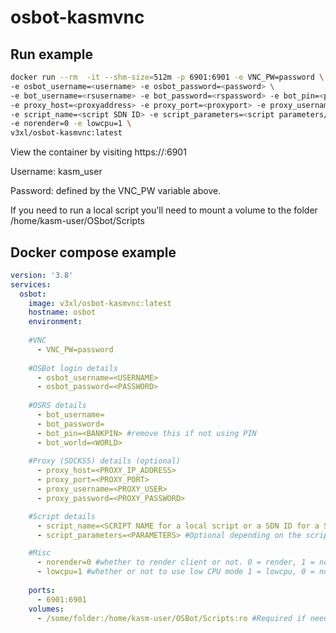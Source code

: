 # osbot-kasmvnc

## Run example
```bash
docker run --rm  -it --shm-size=512m -p 6901:6901 -e VNC_PW=password \
-e osbot_username=<username> -e osbot_password=<password> \
-e bot_username=<rsusername> -e bot_password=<rspassword> -e bot_pin=<pin/blank> -e bot_world=<worldnumber> \
-e proxy_host=<proxyaddress> -e proxy_port=<proxyport> -e proxy_username=<proxyusername/blank> -e proxy_password=<proxypassword/blank> \
-e script_name=<script SDN ID> -e script_parameters=<script parameters/blank> \
-e norender=0 -e lowcpu=1 \
v3xl/osbot-kasmvnc:latest
```


View the container by visiting https://<IPaddress>:6901

Username: kasm_user

Password: defined by the VNC_PW variable above. 


If you need to run a local script you'll need to mount a volume to the folder /home/kasm-user/OSbot/Scripts 


## Docker compose example

```yaml
version: '3.8'
services:
  osbot:
    image: v3xl/osbot-kasmvnc:latest
    hostname: osbot  
    environment:
    
    #VNC
      - VNC_PW=password
  
    #OSBot login details
      - osbot_username=<USERNAME>
      - osbot_password=<PASSWORD>
 
    #OSRS details
      - bot_username=
      - bot_password=
      - bot_pin=<BANKPIN> #remove this if not using PIN
      - bot_world=<WORLD>
 
    #Proxy (SOCKS5) details (optional)
      - proxy_host=<PROXY_IP_ADDRESS> 
      - proxy_port=<PROXY_PORT>		   
      - proxy_username=<PROXY_USER>	
      - proxy_password=<PROXY_PASSWORD>	

    #Script details
      - script_name=<SCRIPT NAME for a local script or a SDN ID for a SDN script>
      - script_parameters=<PARAMETERS> #Optional depending on the script

    #Misc 
      - norender=0 #whether to render client or not. 0 = render, 1 = no render 
      - lowcpu=1 #whether or not to use low CPU mode 1 = lowcpu, 0 = normal
 
    ports:
      - 6901:6901
    volumes:
      - /some/folder:/home/kasm-user/OSBot/Scripts:ro #Required if needing to run local scripts

```
